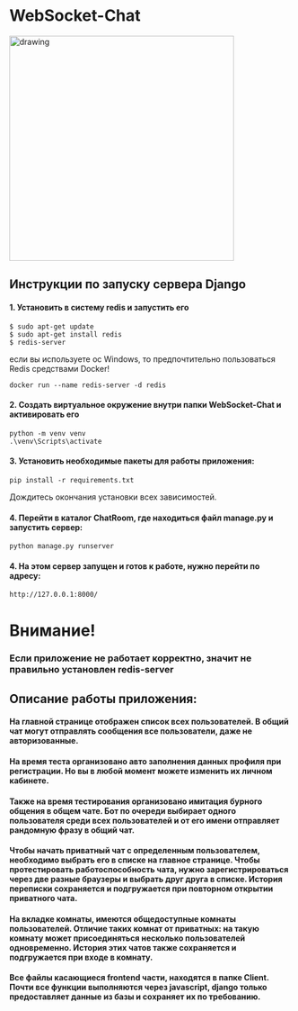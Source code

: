# WebSocket-Chat
<img src="https://st.depositphotos.com/1008768/4671/i/950/depositphotos_46719647-stock-photo-live-chat.jpg" alt="drawing" width="400"/>

## Инструкции по запуску сервера Django

#### 1. Установить в систему redis и запустить его
```
$ sudo apt-get update
$ sudo apt-get install redis
$ redis-server
```
если вы используете ос Windows, то предпочтительно пользоваться Redis средствами Docker!
```
docker run --name redis-server -d redis
```

#### 2. Создать виртуальное окружение внутри папки WebSocket-Chat и активировать его
```
python -m venv venv
.\venv\Scripts\activate
```
#### 3. Установить необходимые пакеты для работы приложения:
```
pip install -r requirements.txt
```
Дождитесь окончания установки всех зависимостей.

#### 4. Перейти в каталог ChatRoom, где находиться файл manage.py и запустить сервер:
```
python manage.py runserver
```
#### 4. На этом сервер запущен и готов к работе, нужно перейти по адресу:
```
http://127.0.0.1:8000/
```
# Внимание! 
### Eсли приложение не работает корректно, значит не правильно установлен redis-server

## Описание работы приложения:
#### На главной странице отображен список всех пользователей. В общий чат могут отправлять сообщения все пользователи, даже не авторизованные. 
#### На время теста организовано авто заполнения данных профиля при регистрации. Но вы в любой момент можете изменить их личном кабинете. 
#### Также на время тестирования организовано имитация бурного общения в общем чате. Бот по очереди выбирает одного пользователя среди всех пользователей и от его имени отправляет рандомную фразу в общий чат.
#### Чтобы начать приватный чат с определенным пользователем, необходимо выбрать его в списке на главное странице. Чтобы протестировать работоспособность чата, нужно зарегистрироваться через  две разные браузеры и выбрать друг друга в списке. История переписки сохраняется и подгружается при повторном открытии приватного чата.
#### На вкладке комнаты, имеются общедоступные комнаты пользователей. Отличие таких комнат от приватных: на такую комнату может присоединяться несколько пользователей одновременно. История этих чатов также сохраняется и подгружается при входе в комнату.
#### Все файлы касающиеся frontend части, находятся в папке Client. Почти все функции выполняются через javascript, django только предоставляет данные из базы и сохраняет их по требованию.




